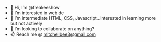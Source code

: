 - 👋 Hi, I’m @freakeeshow
- 👀 I’m interested in web de
- 🌱 I’m intermediate HTML, CSS, Javascript...interested in learning more but not actively
- 💞️ I’m looking to collaborate on anything?
- 📫 Reach me @ mitchellbee3@gmail.com

<!---
freakeeshow/freakeeshow is a ✨ special ✨ repository because its `README.md` (this file) appears on your GitHub profile.
You can click the Preview link to take a look at your changes.
--->

